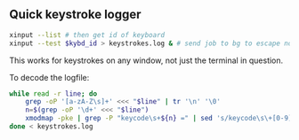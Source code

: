 ## Quick keystroke logger

```bash
xinput --list # then get id of keyboard
xinput --test $kybd_id > keystrokes.log & # send job to bg to escape notice
```
This works for keystrokes on any window, not just the terminal in question.

To decode the logfile:

```bash
while read -r line; do
	grep -oP '[a-zA-Z\s]+' <<< "$line" | tr '\n' '\0'
	n=$(grep -oP '\d+' <<< "$line")
	xmodmap -pke | grep -P "keycode\s+${n} =" | sed 's/keycode\s\+[0-9]\+ = //' || echo $n 
done < keystrokes.log
```

<!--stackedit_data:
eyJoaXN0b3J5IjpbLTE3MzM4Nzg3MjMsLTI0MjY3OTQxNywtMj
g1MTAwNzUwXX0=
-->